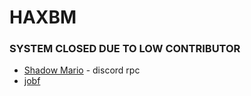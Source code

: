 # HAXBM

### SYSTEM CLOSED DUE TO LOW CONTRIBUTOR

- [Shadow Mario](https://github.com/shadowmario) - discord rpc 
- [jobf](https://github.com/jobf)
